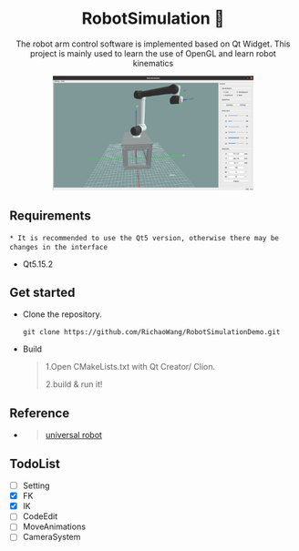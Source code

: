 <h1 align="center">
  RobotSimulation 🦾
</h1>

<p align="center">
The robot arm control software is implemented based on Qt Widget. This project is mainly used to learn the use of OpenGL and learn robot kinematics
</p>

<div align=center>
  <img src="docs/shot.jpg" width="70%" height="70%">
</div>

## Requirements

```
* It is recommended to use the Qt5 version, otherwise there may be changes in the interface
```

+ Qt5.15.2

## Get started

* Clone the repository.

  ```SHELL
  git clone https://github.com/RichaoWang/RobotSimulationDemo.git
  ```

* Build

  > 1.Open CMakeLists.txt with Qt Creator/ Clion.
  >
  >2.build & run it!

## Reference

* > [universal robot](https://github.com/ros-industrial/universal_robot)

## TodoList

+ [ ] Setting
+ [x] FK
+ [x] IK
+ [ ] CodeEdit
+ [ ] MoveAnimations
+ [ ] CameraSystem
